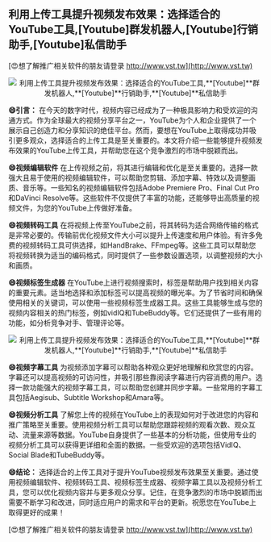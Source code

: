 ## **利用上传工具提升视频发布效果：选择适合的YouTube工具,**[Youtube]**群发机器人,**[Youtube]**行销助手,**[Youtube]**私信助手**

[😍想了解推广相关软件的朋友请登录 http://www.vst.tw](http://www.vst.tw)

 <center><img src="https://vst.tw/MP4/tuiguang/png/0.png" alt="利用上传工具提升视频发布效果：选择适合的YouTube工具,**[Youtube]**群发机器人,**[Youtube]**行销助手,**[Youtube]**私信助手"></center>

**😄引言：**
在今天的数字时代，视频内容已经成为了一种极具影响力和受欢迎的沟通方式。作为全球最大的视频分享平台之一，YouTube为个人和企业提供了一个展示自己创造力和分享知识的绝佳平台。然而，要想在YouTube上取得成功并吸引更多观众，选择适合的上传工具是至关重要的。本文将介绍一些能够提升视频发布效果的YouTube上传工具，并帮助您在这个竞争激烈的市场中脱颖而出。

**😄视频编辑软件**
在上传视频之前，将其进行编辑和优化是至关重要的。选择一款强大且易于使用的视频编辑软件，可以帮助您剪辑、添加字幕、特效以及调整画质、音乐等。一些知名的视频编辑软件包括Adobe Premiere Pro、Final Cut Pro和DaVinci Resolve等。这些软件不仅提供了丰富的功能，还能够导出高质量的视频文件，为您的YouTube上传做好准备。

**😄视频转码工具**
在将视频上传至YouTube之前，将其转码为适合网络传输的格式是非常必要的。传输前优化视频文件大小可以提升上传速度和用户体验。有许多免费的视频转码工具可供选择，如HandBrake、FFmpeg等。这些工具可以帮助您将视频转换为适当的编码格式，同时提供了一些参数设置选项，以调整视频的大小和画质。

**😄视频标签生成器**
在YouTube上进行视频搜索时，标签是帮助用户找到相关内容的重要元素。适当地选择和添加标签可以提高视频的曝光率。为了节省时间和确保使用相关的关键词，可以使用一些视频标签生成器工具。这些工具能够生成与您的视频内容相关的热门标签，例如vidIQ和TubeBuddy等。它们还提供了一些有用的功能，如分析竞争对手、管理评论等。

 <center><img src="https://vst.tw/MP4/tuiguang/png/4.png" alt="利用上传工具提升视频发布效果：选择适合的YouTube工具,**[Youtube]**群发机器人,**[Youtube]**行销助手,**[Youtube]**私信助手"></center>

**😄视频字幕工具**
为视频添加字幕可以帮助各种观众更好地理解和欣赏您的内容。字幕还可以提高视频的可访问性，并吸引那些靠阅读字幕进行内容消费的用户。选择一款功能强大的视频字幕工具，可以帮助您创建并同步字幕。一些常用的字幕工具包括Aegisub、Subtitle Workshop和Amara等。

**😄视频分析工具**
了解您上传的视频在YouTube上的表现如何对于改进您的内容和推广策略至关重要。使用视频分析工具可以帮助您跟踪视频的观看次数、观众互动、流量来源等数据。YouTube自身提供了一些基本的分析功能，但使用专业的视频分析工具可以获得更详细和全面的数据。一些受欢迎的选项包括VidIQ、Social Blade和TubeBuddy等。

**😄结论：**
选择适合的上传工具对于提升YouTube视频发布效果至关重要。通过使用视频编辑软件、视频转码工具、视频标签生成器、视频字幕工具以及视频分析工具，您可以优化视频内容并与更多观众分享。记住，在竞争激烈的市场中脱颖而出需要不断学习和改进，同时适应用户的需求和平台的更新。祝愿您在YouTube上取得更好的成果！

[😍想了解推广相关软件的朋友请登录 http://www.vst.tw](http://www.vst.tw)



